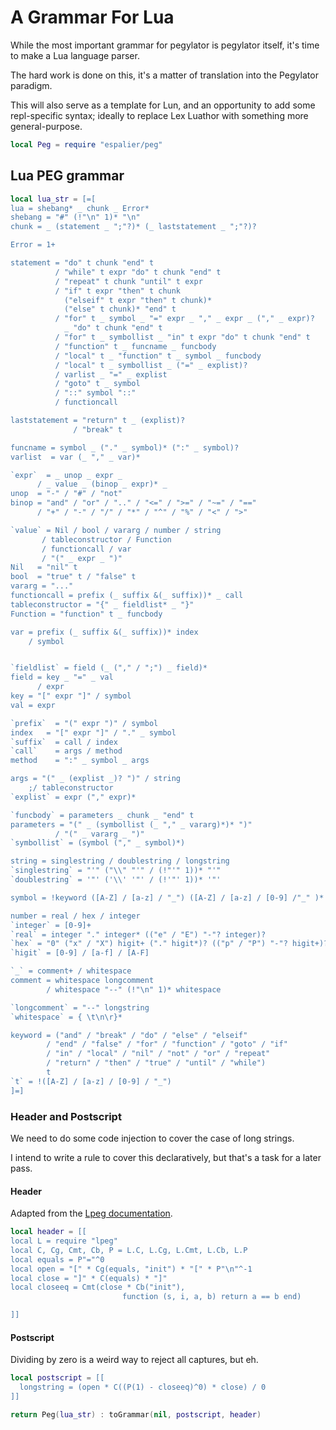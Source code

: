 # A Grammar For Lua

While the most important grammar for pegylator is pegylator itself, it's
time to make a Lua language parser.


The hard work is done on this, it's a matter of translation into the
Pegylator paradigm.


This will also serve as a template for Lun, and an opportunity to add some
repl-specific syntax; ideally to replace Lex Luathor with something more
general-purpose.

```lua
local Peg = require "espalier/peg"
```
## Lua PEG grammar

```lua
local lua_str = [=[
lua = shebang* _ chunk _ Error*
shebang = "#" (!"\n" 1)* "\n"
chunk = _ (statement _ ";"?)* (_ laststatement _ ";"?)?

Error = 1+

statement = "do" t chunk "end" t
          / "while" t expr "do" t chunk "end" t
          / "repeat" t chunk "until" t expr
          / "if" t expr "then" t chunk
            ("elseif" t expr "then" t chunk)*
            ("else" t chunk)* "end" t
          / "for" t _ symbol _ "=" expr _ "," _ expr _ ("," _ expr)?
            _ "do" t chunk "end" t
          / "for" t _ symbollist _ "in" t expr "do" t chunk "end" t
          / "function" t _ funcname _ funcbody
          / "local" t _ "function" t _ symbol _ funcbody
          / "local" t _ symbollist _ ("=" _ explist)?
          / varlist _ "=" _ explist
          / "goto" t _ symbol
          / "::" symbol "::"
          / functioncall

laststatement = "return" t _ (explist)?
              / "break" t

funcname = symbol _ ("." _ symbol)* (":" _ symbol)?
varlist  = var (_ "," _ var)*

`expr`  = _ unop _ expr _
      / _ value _ (binop _ expr)* _
unop  = "-" / "#" / "not"
binop = "and" / "or" / ".." / "<=" / ">=" / "~=" / "=="
      / "+" / "-" / "/" / "*" / "^" / "%" / "<" / ">"

`value` = Nil / bool / vararg / number / string
       / tableconstructor / Function
       / functioncall / var
       / "(" _ expr _ ")"
Nil   = "nil" t
bool  = "true" t / "false" t
vararg = "..."
functioncall = prefix (_ suffix &(_ suffix))* _ call
tableconstructor = "{" _ fieldlist* _ "}"
Function = "function" t _ funcbody

var = prefix (_ suffix &(_ suffix))* index
    / symbol


`fieldlist` = field (_ ("," / ";") _ field)*
field = key _ "=" _ val
      / expr
key = "[" expr "]" / symbol
val = expr

`prefix`  = "(" expr ")" / symbol
index   = "[" expr "]" / "." _ symbol
`suffix`  = call / index
`call`    = args / method
method    = ":" _ symbol _ args

args = "(" _ (explist _)? ")" / string
    ;/ tableconstructor
`explist` = expr ("," expr)*

`funcbody` = parameters _ chunk _ "end" t
parameters = "(" _ (symbollist (_ "," _ vararg)*)* ")"
          / "(" _ vararg _ ")"
`symbollist` = (symbol ("," _ symbol)*)

string = singlestring / doublestring / longstring
`singlestring` = "'" ("\\" "'" / (!"'" 1))* "'"
`doublestring` = '"' ('\\' '"' / (!'"' 1))* '"'

symbol = !keyword ([A-Z] / [a-z] / "_") ([A-Z] / [a-z] / [0-9] /"_" )*

number = real / hex / integer
`integer` = [0-9]+
`real` = integer "." integer* (("e" / "E") "-"? integer)?
`hex` = "0" ("x" / "X") higit+ ("." higit*)? (("p" / "P") "-"? higit+)?
`higit` = [0-9] / [a-f] / [A-F]

`_` = comment+ / whitespace
comment = whitespace longcomment
        / whitespace "--" (!"\n" 1)* whitespace

`longcomment` = "--" longstring
`whitespace` = { \t\n\r}*

keyword = ("and" / "break" / "do" / "else" / "elseif"
        / "end" / "false" / "for" / "function" / "goto" / "if"
        / "in" / "local" / "nil" / "not" / "or" / "repeat"
        / "return" / "then" / "true" / "until" / "while")
        t
`t` = !([A-Z] / [a-z] / [0-9] / "_")
]=]
```
### Header and Postscript

We need to do some code injection to cover the case of long strings.


I intend to write a rule to cover this declaratively, but that's a task for a
later pass.


#### Header

Adapted from the [Lpeg documentation](http://www.inf.puc-rio.br/~roberto/lpeg/).

```lua
local header = [[
local L = require "lpeg"
local C, Cg, Cmt, Cb, P = L.C, L.Cg, L.Cmt, L.Cb, L.P
local equals = P"="^0
local open = "[" * Cg(equals, "init") * "[" * P"\n"^-1
local close = "]" * C(equals) * "]"
local closeeq = Cmt(close * Cb("init"),
                         function (s, i, a, b) return a == b end)

]]
```
#### Postscript

Dividing by zero is a weird way to reject all captures, but eh.

```lua
local postscript = [[
  longstring = (open * C((P(1) - closeeq)^0) * close) / 0
]]
```
```lua
return Peg(lua_str) : toGrammar(nil, postscript, header)
```

